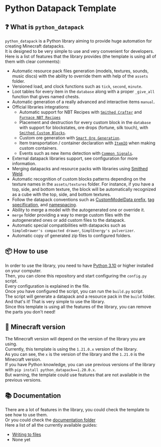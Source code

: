
# Python Datapack Template
## ❓ What is `python_datapack`
`python_datapack` is a Python library aiming to provide huge automation for creating Minecraft datapacks.<br>
It is designed to be very simple to use and very convenient for developers.<br>
Here is a list of features that the library provides (the template is using all of them with clear comments):

- Automatic resource pack files generation (models, textures, sounds, music discs) with the ability to override them with help of the `assets` folder.
- Versioned load, and clock functions such as `tick`, `second`, `minute`.
- Loot tables for every item in the `database` along with a proper `_give_all` function that gives named chests.
- Automatic generation of a really advanced and interactive items `manual`.
- Official libraries integrations:
  - Automatic support for NBT Recipes with [`Smithed Crafter`](https://wiki.smithed.dev/libraries/crafter/) and [`Furnace NBT Recipes`](https://github.com/Stoupy51/FurnaceNbtRecipes/)
  - Placement and destruction for every custom block in the `database` with support for blockstates, ore drops (fortune, silk touch), with [`Smithed Custom Blocks`](https://wiki.smithed.dev/libraries/custom-block/).
  - Custom ore generation with [`Smart Ore Generation`](https://github.com/Stoupy51/SmartOreGeneration).
  - Item transportation / container declaration with [`ItemIO`](https://github.com/edayot/ItemIO) when making custom containers.
  - Events such as new items detection with [`Common Signals`](https://github.com/Stoupy51/CommonSignals).
- External datapack libraries support, see configuration for more information.
- Merging datapacks and resource packs with libraries using [Smithed Weld](https://weld.smithed.dev/).
- Automatic recognition of custom blocks patterns depending on the texture names in the `assets/textures` folder. For instance, if you have a top, side, and bottom texture, the block will be automatically recognized as a cube with the top, side, and bottom textures.
- Follow the datapack conventions such as [CustomModelData prefix](https://mcdatapack.vercel.app/), [tag specification](https://wiki.smithed.dev/conventions/tag-specification/), and [namespacing](https://wiki.smithed.dev/conventions/namespacing/).
- Ability to merge a model with the autogenerated one or override it.
- `merge` folder providing a way to merge custom files with the autogenerated ones or add custom files to the datapack.
- Automatic special compatibilities with datapacks such as `SimpleDrawer's compacted drawer`, `SimplEnergy's pulverizer`.
- Automatic copy of generated zip files to configured folders.


## 📦 How to use
In order to use the library, you need to have [Python 3.10](https://www.python.org/downloads/) or higher installed on your computer.<br>
Then, you can clone this repository and start configuring the `config.py` script.<br>
Every configuration is explained in the file.<br>
Once you have configured the script, you can run the `build.py` script.<br>
The script will generate a datapack and a resource pack in the `build` folder.<br>
And that's it! That is very simple to use the library.<br>
Since this template is using all the features of the library, you can remove the parts you don't need!<br>


## 🔧 Minecraft version
The Minecraft version will depend on the version of the library you are using.<br>
Currently, this template is using the `1.21.0.x` version of the library.<br>
As you can see, the `x` is the version of the library and the `1.21.0` is the Minecraft version.<br>
If you have Python knowledge, you can use previous versions of the library with `pip install python_datapack==1.20.0.x`.<br>
But warning, the template could use features that are not available in the previous versions.<br>


## 📚 Documentation
There are a lot of features in the library, you could check the template to see how to use them.<br>
Or you could check the [documentation folder](docs/)<br>
Here a list of all the currently available guides:
- [Writing to files](docs/writing_to_files.md)
- None yet


